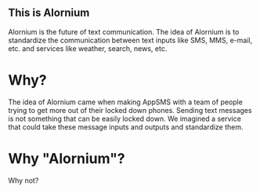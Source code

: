 ## This is Alornium
Alornium is the future of text communication.  The idea of Alornium is to standardize the communication between text inputs like SMS, MMS, e-mail, etc. and services like weather, search, news, etc.
# Why?
The idea of Alornium came when making AppSMS with a team of people trying to get more out of their locked down phones.  Sending text messages is not something that can be easily locked down.  We imagined a service that could take these message inputs and outputs and standardize them.
# Why "Alornium"?
Why not?

<!--

**Here are some ideas to get you started:**

🙋‍♀️ A short introduction - what is your organization all about?
🌈 Contribution guidelines - how can the community get involved?
👩‍💻 Useful resources - where can the community find your docs? Is there anything else the community should know?
🍿 Fun facts - what does your team eat for breakfast?
🧙 Remember, you can do mighty things with the power of [Markdown](https://docs.github.com/github/writing-on-github/getting-started-with-writing-and-formatting-on-github/basic-writing-and-formatting-syntax)
-->
